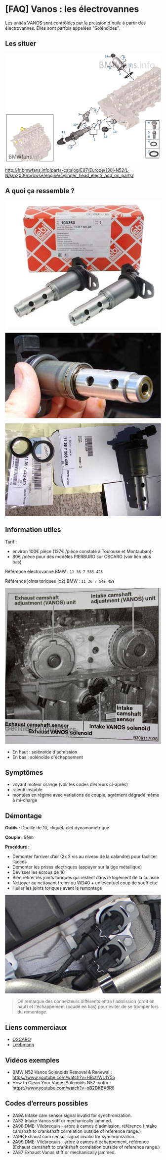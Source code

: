 # [FAQ] Vanos : les électrovannes

Les unités VANOS sont contrôlées par la pression d'huile à partir des électrovannes. Elles sont parfois appelées "Solénoïdes".

## Les situer

![solenoides](../images/solenoides_vanos/electrovanes_01.jpg)

<http://fr.bmwfans.info/parts-catalog/E87/Europe/130i-N52/L-N/jan2006/browse/engine/cylinder_head_electr_add_on_parts/>

## A quoi ça ressemble ?

![solenoides](../images/solenoides_vanos/electrovanes_02.jpg)

![solenoides](../images/solenoides_vanos/electrovanes_03.jpg)

![solenoides](../images/solenoides_vanos/electrovanes_04.jpg)

## Information utiles

Tarif :

- environ 100€ pièce (137€ /pièce constaté à Toulouse et Montauban)-
- 80€ /pièce pour des modèles PIERBURG sur OSCARO (voir lien plus bas)

Référence électrovanne BMW : `11 36 7 585 425`

Référence joints toriques (x2) BMW : `11 36 7 548 459`

![solenoides](../images/solenoides_vanos/electrovanes_05.jpg)

- En haut : solénoïde d'admission
- En bas : solénoïde d'échappement

## Symptômes

- voyant moteur orange  (voir les codes d’erreurs ci-après)
- ralenti instable
- montées en régime avec variations de couple, agrément dégradé même à mi-charge

## Démontage

**Outils :** Douille de 10, cliquet, clef dynamométrique

**Couple :** 9Nm

**Procédure :**

- Démonter l’arriver d’air (2x 2 vis au niveau de la calandre) pour faciliter l’accès
- Démonter les prises électriques (appuyer sur la tige métallique)
- Dévisser les écrous de 10
- Bien retirer les joints toriques qui restent dans le logement de la culasse
- Nettoyer au nettoyant freins ou WD40 + un éventuel coup de soufflette
- Huiler les joints toriques avant le remontage

![solenoides](../images/solenoides_vanos/electrovanes_06.jpg)

> On remarque des connecteurs différents entre l'admission (droit en haut) et l'échappement (coudé en bas) pour éviter de se tromper lors du remontage.

## Liens commerciaux

- [OSCARO](https://www.oscaro.com/valve-de-commande-reglage-darbres-a-came-pierburg-7-06117-01-0-10008239-3826-p)
- [Leebmann](https://www.leebmann24.de/magnetventil-1er-3er-5er-6er-7er-x1-x3-x5-x6-z4-11367585425.html)

## Vidéos exemples

- BMW N52 Vanos Solenoids Removal & Renewal : https://www.youtube.com/watch?v=HBctrWUIY5o
- How to Clean Your Vanos Solenoids N52 motor : https://www.youtube.com/watch?v=oB2DIfBX8R8

## Codes d’erreurs possibles

- 2A9A Intake cam sensor signal invalid for synchronization.
- 2A82 Intake Vanos stiff or mechanically jammed.
- 2A98 DME: Vilebrequin - arbre à cames d'admission, référence (Intake camshaft to crankshaft correlation outside of reference range.)
- 2A9B Exhaust cam sensor signal invalid for synchronization.
- 2A99 DME: Vilebrequin - arbre à cames d'échappement, référence (Exhaust camshaft to crankshaft correlation outside of reference range.)
- 2A87 Exhaust Vanos stiff or mechanically jammed.
